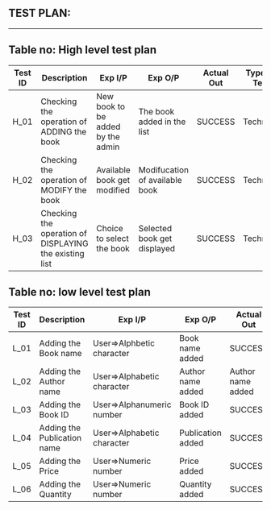 ## TEST PLAN:
---
## Table no: High level test plan

| **Test ID** | **Description**                                              | **Exp I/P** | **Exp O/P** | **Actual Out** |**Type Of Test**  |    
|-------------|--------------------------------------------------------------|------------|-------------|----------------|------------------|
|  H_01       |Checking the operation of ADDING the book|  New book to be added by the admin |The book added in the list | SUCCESS |Technical  |
|  H_02       |Checking the operation of MODIFY the book| Available book get modified | Modifucation of available book | SUCCESS |Technical |
|  H_03       |Checking the operation of DISPLAYING the existing list |Choice to select the book | Selected book get displayed | SUCCESS |Technical |
## Table no: low level test plan
| **Test ID** | **Description**                                              | **Exp I/P** | **Exp O/P** | **Actual Out** |**Type Of Test**  | 
|-------------|--------------------------------------------------------------|------------|-------------|----------------|------------------|
|  L_01      |Adding the Book name|User=>Alphbetic character | Book name added |SUCCESS|REQUIREMENT  |
|  L_02      |Adding the Author name|User=>Alphabetic character | Author name added|Author name added|SUCCESS|REQUIREMENT |
|  L_03      |Adding the Book ID|User=>Alphanumeric number | Book ID added| SUCCESS|REQUIREMENT  |
|  L_04      |Adding the Publication name|User=>Alphabetic character |Publication added|SUCCESS|REQUIREMENT |
|  L_05      |Adding the Price|User=>Numeric number| Price added|SUCCESS|REQUIREMENT  |
|  L_06      |Adding the Quantity|User=>Numeric number|Quantity added|SUCCESS |REQUIREMENT  |
